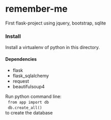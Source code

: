 # remember-me
First flask-project using jquery, bootstrap, sqlite

### Install
Install a virtualenv of python in this directory. 
#### Dependencies
* flask
* flask_sqlalchemy
* request
* beautifulsoup4
  
Run python command line: <br>
&nbsp;&nbsp;`from app import db` <br>
&nbsp;&nbsp;`db.create_all()`    <br>
to create the database
